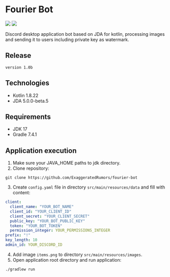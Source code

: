 # Fourier Bot

![](https://shields.io/badge/JDA-5.0-violet) ![](https://shields.io/badge/v1.0b-purple)

Discord desktop application bot based on JDA for kotlin, processing images and sending it to users including private key as watermark.

## Release

`
version 1.0b
`

## Technologies

- Kotlin 1.8.22
- JDA 5.0.0-beta.5

## Requirements

- JDK 17
- Gradle 7.4.1

## Application execution

1. Make sure your JAVA_HOME paths to jdk directory.
2. Clone repository:
```
git clone https://github.com/ExaggeratedRumors/fourier-bot
```
3. Create `config.yaml` file in directory `src/main/resources/data` and fill with content:
```yaml
client:
  client_name: "YOUR_BOT_NAME"
  client_id: "YOUR_CLIENT_ID"
  client_secret: "YOUR_CLIENT_SECRET"
  public_key: "YOUR_BOT_PUBLIC_KEY"
  token: "YOUR_BOT_TOKEN"
  permission_integer: YOUR_PERMISSIONS_INTEGER
prefix: "!"
key_length: 10
admin_id: YOUR_DISCORD_ID 
```
4. Add image `items.png` to directory `src/main/resources/images`.
5. Open application root directory and run application:
```
./gradlew run
```
